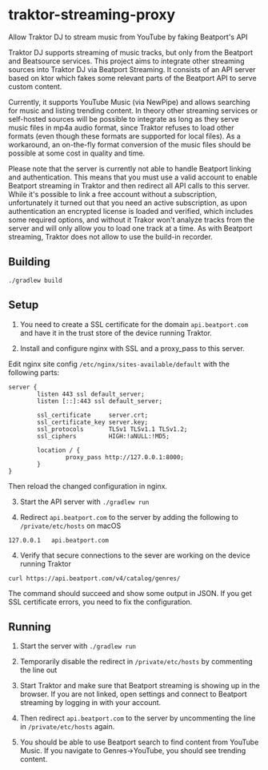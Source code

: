 # traktor-streaming-proxy
Allow Traktor DJ to stream music from YouTube by faking Beatport's API

Traktor DJ supports streaming of music tracks, but only from the Beatport and Beatsource services.
This project aims to integrate other streaming sources into Traktor DJ via Beatport Streaming.
It consists of an API server based on ktor which fakes some relevant parts of the Beatport API to serve custom content.

Currently, it supports YouTube Music (via NewPipe) and allows searching for music and listing trending content.
In theory other streaming services or self-hosted sources will be possible to integrate as long as they serve music files in mp4a audio format, since Traktor refuses to load other formats (even though these formats are supported for local files).
As a workaround, an on-the-fly format conversion of the music files should be possible at some cost in quality and time.

Please note that the server is currently not able to handle Beatport linking and authentication.
This means that you must use a valid account to enable Beatport streaming in Traktor and then redirect all API calls to this server.
While it's possible to link a free account without a subscription, unfortunately it turned out that you need an active subscription, as upon authentication an encrypted license is loaded and verified, which includes some required options, and without it Trakor won't analyze tracks from the server and will only allow you to load one track at a time.
As with Beatport streaming, Traktor does not allow to use the build-in recorder.

## Building

```
./gradlew build
```

## Setup

1. You need to create a SSL certificate for the domain `api.beatport.com` and have it in the trust store of the device running Traktor.

2. Install and configure nginx with SSL and a proxy_pass to this server.

Edit nginx site config `/etc/nginx/sites-available/default` with the following parts:

```
server {
        listen 443 ssl default_server;
        listen [::]:443 ssl default_server;

        ssl_certificate     server.crt;
        ssl_certificate_key server.key;
        ssl_protocols       TLSv1 TLSv1.1 TLSv1.2;
        ssl_ciphers         HIGH:!aNULL:!MD5;

        location / {
                proxy_pass http://127.0.0.1:8000;
        }
}
```

Then reload the changed configuration in nginx.

3. Start the API server with `./gradlew run`

3. Redirect `api.beatport.com` to the server by adding the following to `/private/etc/hosts` on macOS

```
127.0.0.1   api.beatport.com
```

4. Verify that secure connections to the sever are working on the device running Traktor

```
curl https://api.beatport.com/v4/catalog/genres/
```

The command should succeed and show some output in JSON.
If you get SSL certificate errors, you need to fix the configuration.

## Running

1. Start the server with `./gradlew run`

2. Temporarily disable the redirect in `/private/etc/hosts` by commenting the line out

3. Start Traktor and make sure that Beatport streaming is showing up in the browser. If you are not linked, open settings and connect to Beatport streaming by logging in with your account.

4. Then redirect `api.beatport.com` to the server by uncommenting the line in `/private/etc/hosts` again.

5. You should be able to use Beatport search to find content from YouTube Music. If you navigate to Genres->YouTube, you should see trending content.